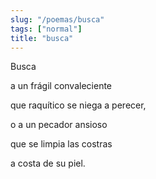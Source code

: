 ```yaml
---
slug: "/poemas/busca"
tags: ["normal"]
title: "busca"
---
```

Busca

a un frágil convaleciente

que raquítico se niega a perecer,

o a un pecador ansioso

que se limpia las costras

a costa de su piel.